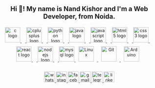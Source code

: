 <h2 align="center">Hi 👋! My name is Nand Kishor and I'm a Web Developer, from Noida.</h2>

  ###
  
  <div align="center">
    <a href="https://www.learn-c.org/">
      <img src="https://cdn.jsdelivr.net/gh/devicons/devicon/icons/c/c-original.svg" height="50" alt="c logo"  />
      <img width="12" />
    </a>
    <a href="https://isocpp.org/">
      <img src="https://cdn.jsdelivr.net/gh/devicons/devicon/icons/cplusplus/cplusplus-original.svg" height="50" alt="cplusplus logo"  />
      <img width="12" />
    </a>
    <a href="https://www.python.org/">
      <img src="https://cdn.jsdelivr.net/gh/devicons/devicon/icons/python/python-original.svg" height="50" alt="python logo"  />
      <img width="12" />
    </a>
    <a href="https://docs.oracle.com/javase/8/docs/api/">
      <img src="https://cdn.jsdelivr.net/gh/devicons/devicon/icons/java/java-original.svg" height="50" alt="java logo"  />
      <img width="12" />
    </a>
    <a href="https://developer.mozilla.org/en-US/docs/Web/JavaScript">
      <img src="https://cdn.jsdelivr.net/gh/devicons/devicon/icons/javascript/javascript-original.svg" height="50" alt="javascript logo"  />
      <img width="12" />
    </a>
    <a href="https://html.com/">
      <img src="https://cdn.jsdelivr.net/gh/devicons/devicon/icons/html5/html5-original.svg" height="50" alt="html5 logo"  />
      <img width="12" />
    </a>
    <a href="https://developer.mozilla.org/en-US/docs/Web/CSS">
      <img src="https://cdn.jsdelivr.net/gh/devicons/devicon/icons/css3/css3-original.svg" height="50" alt="css3 logo"  />
      <img width="12" />
    </a>
    <a href="https://legacy.reactjs.org/">
      <img src="https://cdn.jsdelivr.net/gh/devicons/devicon/icons/react/react-original.svg" height="50" alt="react logo"  />
      <img width="12" />
    </a>
    <a href="https://nodejs.org/en/learn/getting-started/introduction-to-nodejs">
      <img src="https://cdn.jsdelivr.net/gh/devicons/devicon/icons/nodejs/nodejs-original.svg" height="50" alt="nodejs logo"  />
      <img width="12" />
    </a>
    <a href="https://dev.mysql.com/doc/">
      <img src="https://cdn.jsdelivr.net/gh/devicons/devicon/icons/mysql/mysql-original.svg" height="50" alt="mysql logo"  />
    </a>
    <a href="https://www.linux.org/">
      <img style="margin: 10px" src="https://profilinator.rishav.dev/skills-assets/linux-original.svg" alt="Linux" height="50" />
    </a>  
      <a href="https://github.com/">
        <img style="margin: 10px" src="https://profilinator.rishav.dev/skills-assets/git-scm-icon.svg" alt="Git" height="50" />
      </a>  
      <a href="https://www.arduino.cc/">
        <img style="margin: 10px" src="https://profilinator.rishav.dev/skills-assets/arduino.png" alt="Arduino" height="50" />
      </a>
  </div>
  
  ###
  
  
  <div align="center">
    <a href="https://wa.me/+919548936099" target="_blank">
      <img src="https://img.shields.io/static/v1?message=Whatsapp&logo=whatsapp&label=&color=25D366&logoColor=white&labelColor=&style=for-the-badge" height="35" alt="whatsapp logo"  />
    </a>
    <a href="https://www.instagram.com/kishor_yadav_3000?utm_source=qr" target="_blank">
      <img src="https://img.shields.io/static/v1?message=Instagram&logo=instagram&label=&color=E4405F&logoColor=white&labelColor=&style=for-the-badge" height="35" alt="instagram logo" />
    </a>
    <a href="https://www.facebook.com/share/4M5E9aRKSvktW2d6/?mibextid=qi2Omg" target="_blank">
      <img src="https://img.shields.io/static/v1?message=Facebook&logo=facebook&label=&color=1877F2&logoColor=white&labelColor=&style=for-the-badge" height="35" alt="facebook logo"  />
    </a>
    <a href="mailto:nandkishor180720@gmail.com" target="_blank">
      <img src="https://img.shields.io/static/v1?message=Gmail&logo=gmail&label=&color=D14836&logoColor=white&labelColor=&style=for-the-badge" height="35" alt="gmail logo" />
    </a>
    <a href="https://t.me/nandkishor_3000" target="_blank">
      <img src="https://img.shields.io/static/v1?message=Telegram&logo=telegram&label=&color=2CA5E0&logoColor=white&labelColor=&style=for-the-badge" height="35" alt="telegram logo"  />
    </a>
    <a href="https://www.linkedin.com/in/nand-kishor-yadav-160935238" target="_blank">
      <img src="https://img.shields.io/static/v1?message=LinkedIn&logo=linkedin&label=&color=0077B5&logoColor=white&labelColor=&style=for-the-badge" height="35" alt="linkedin logo"  />
    </a>
  </div>
